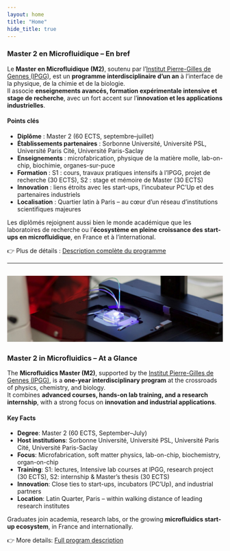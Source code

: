 ```yaml
---
layout: home
title: "Home"
hide_title: true
---
```



### Master 2 en Microfluidique – En bref

Le **Master en Microfluidique (M2)**, soutenu par l’[Institut Pierre-Gilles de Gennes (IPGG)](https://www.ipgg.fr/), est un **programme interdisciplinaire d’un an** à l’interface de la physique, de la chimie et de la biologie.  
Il associe **enseignements avancés, formation expérimentale intensive et stage de recherche**, avec un fort accent sur l’**innovation et les applications industrielles**.

#### Points clés
- **Diplôme** : Master 2 (60 ECTS, septembre–juillet)  
- **Établissements partenaires** : Sorbonne Université, Université PSL, Université Paris Cité, Université Paris-Saclay  
- **Enseignements** : microfabrication, physique de la matière molle, lab-on-chip, biochimie, organes-sur-puce  
- **Formation** : S1 : cours, travaux pratiques intensifs à l’IPGG, projet de recherche (30 ECTS), S2 : stage et mémoire de Master (30 ECTS)  
- **Innovation** : liens étroits avec les start-ups, l’incubateur PC’Up et des partenaires industriels  
- **Localisation** : Quartier latin à Paris – au cœur d’un réseau d’institutions scientifiques majeures  

Les diplômés rejoignent aussi bien le monde académique que les laboratoires de recherche ou l’**écosystème en pleine croissance des start-ups en microfluidique**, en France et à l’international.  

👉 Plus de détails : [Description complète du programme](francais.md)

---
![Microscope and Microfluidic Chip](/assets/images/Bandeau.jpg)
---

### Master 2 in Microfluidics – At a Glance

The **Microfluidics Master (M2)**, supported by the [Institut Pierre-Gilles de Gennes (IPGG)](https://www.ipgg.fr/), is a **one-year interdisciplinary program** at the crossroads of physics, chemistry, and biology.  
It combines **advanced courses, hands-on lab training, and a research internship**, with a strong focus on **innovation and industrial applications**.

#### Key Facts
- **Degree**: Master 2 (60 ECTS, September–July)  
- **Host institutions**: Sorbonne Université, Université PSL, Université Paris Cité, Université Paris-Saclay  
- **Focus**: Microfabrication, soft matter physics, lab-on-chip, biochemistry, organ-on-chip  
- **Training**: S1: lectures, Intensive lab courses at IPGG, research project (30 ECTS), S2: internship & Master’s thesis (30 ECTS)  
- **Innovation**: Close ties to start-ups, incubators (PC’Up), and industrial partners  
- **Location**: Latin Quarter, Paris – within walking distance of leading research institutes  

Graduates join academia, research labs, or the growing **microfluidics start-up ecosystem**, in France and internationally.  

👉 More details: [Full program description](english.md)
